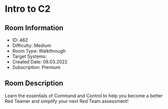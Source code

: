 ﻿# Intro to C2

## Room Information
- ID: 462
- Difficulty: Medium
- Room Type: Walkthrough
- Target Systems: 
- Created Date: 08.03.2022
- Subscription: Premium

## Room Description
Learn the essentials of Command and Control to help you become a better Red Teamer and simplify your next Red Team assessment!
